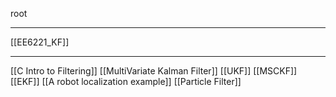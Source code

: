 root
****
[[EE6221_KF]]
****
[[C Intro to Filtering]]
[[MultiVariate Kalman Filter]]
[[UKF]]
[[MSCKF]]
[[EKF]]
[[A robot localization example]]
[[Particle Filter]]

